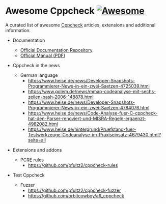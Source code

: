 # Awesome Cppcheck [![Awesome](https://awesome.re/badge.svg)](https://awesome.re)
A curated list of awesome [Cppcheck](https://github.com/danmar/cppcheck) articles, extensions and additional information.

- Documentation
  - [Official Documentation Repository](https://github.com/danmar/cppcheck-htdocs)
  - [Official Manual (PDF)](http://cppcheck.sourceforge.net/manual.pdf)

- Cppcheck in the news
  - German language
    - https://www.heise.de/news/Developer-Snapshots-Programmierer-News-in-ein-zwei-Saetzen-4725039.html
    - https://www.golem.de/news/mmap-codeanalyse-mit-sechs-zeilen-bash-2006-148878.html
    - https://www.heise.de/news/Developer-Snapshots-Programmierer-News-in-ein-zwei-Saetzen-4784076.html
    - https://www.heise.de/news/Code-Analyse-fuer-C-cppcheck-hat-den-Parser-renoviert-und-MISRA-Regeln-ergaenzt-4982082.html
    - https://www.heise.de/hintergrund/Pruefstand-fuer-Testwerkzeuge-Codeanalyse-im-Praxiseinsatz-4679430.html?seite=all
- Extensions and addons
  - PCRE rules
    - https://github.com/pfultz2/cppcheck-rules
    
- Test Cppcheck 
  - Fuzzer
    - https://github.com/pfultz2/cppcheck-fuzzer
    - https://github.com/orbitcowboy/afl_cppcheck
    
